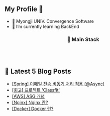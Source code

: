 <h2> My Profile 👋 </h2> 

- 📘 Myongji UNIV. Convergence Software 
- 🌱 I’m currently learning BackEnd 

<h3 align="center"> 🔧 Main Stack  </h3> 

<p align="center">
  <img alt="" src= "https://img.shields.io/badge/Java-ED8B00?style=for-the-badge&logo=openjdk&logoColor=white"/> 
  <img alt="" src="https://img.shields.io/badge/spring-6DB33F?style=for-the-badge&logo=spring&logoColor=white">
  <img alt="" src="https://img.shields.io/badge/springboot-6DB33F?style=for-the-badge&logo=springboot&logoColor=white">
  </br>
  <img alt="" src= "https://img.shields.io/badge/MySQL-4B89DC?style=for-the-badge&logo=mysql&logoColor=white"/>
  <img alt="" src= "https://img.shields.io/badge/redis-%23DD0031.svg?&style=for-the-badge&logo=redis&logoColor=white"/>
  <img alt="" src= "https://img.shields.io/badge/Amazon_AWS-232F3E?style=for-the-badge&logo=amazon-aws&logoColor=white"/>
</p>

## 📕 Latest 5 Blog Posts

<ul><li><a href='https://maehyuk.tistory.com/15' target='_blank'>[Spring] 이메일 전송 비동기 처리 적용 (@Async)</a></li><li><a href='https://maehyuk.tistory.com/14' target='_blank'>[회고] 프로젝트 'Classfit'</a></li><li><a href='https://maehyuk.tistory.com/13' target='_blank'>[AWS] ASG 개념</a></li><li><a href='https://maehyuk.tistory.com/12' target='_blank'>[Nginx] Nginx 란?</a></li><li><a href='https://maehyuk.tistory.com/11' target='_blank'>[Docker] Docker 란?</a></li></ul>